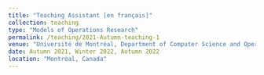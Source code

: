 ```yaml
---
title: "Teaching Assistant [en français]"
collection: teaching
type: "Models of Operations Research"
permalink: /teaching/2021-Autumn-teaching-1
venue: "Université de Montréal, Department of Computer Science and Operations Research"
date: Autumn 2021, Winter 2022, Autumn 2022
location: "Montréal, Canada"
---
```


